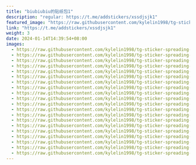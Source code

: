 ```yaml
---
title: "biubiubiu的贴纸包1"
description: "regular: https://t.me/addstickers/xssdjsjk1"
featured_image: "https://raw.githubusercontent.com/kylelin1998/tg-sticker-spreading-worldwide-images/main/img/360090d9-d117-4d99-bb7d-c6313c1866cf.jpg"
link: "https://t.me/addstickers/xssdjsjk1"
weight: 3
date: 2024-01-14T14:39:54+08:00
images:
  - https://raw.githubusercontent.com/kylelin1998/tg-sticker-spreading-worldwide-images/main/img/360090d9-d117-4d99-bb7d-c6313c1866cf.jpg
  - https://raw.githubusercontent.com/kylelin1998/tg-sticker-spreading-worldwide-images/main/img/3998f75b-64bf-4e88-ac78-6d01ebd16458.jpg
  - https://raw.githubusercontent.com/kylelin1998/tg-sticker-spreading-worldwide-images/main/img/3c79bf90-84dd-437a-933b-07505bef9a7f.jpg
  - https://raw.githubusercontent.com/kylelin1998/tg-sticker-spreading-worldwide-images/main/img/e2cd45ed-5048-47a8-a341-55e0768f2260.jpg
  - https://raw.githubusercontent.com/kylelin1998/tg-sticker-spreading-worldwide-images/main/img/c2019944-b876-4a9b-a8ca-1ac400136d76.jpg
  - https://raw.githubusercontent.com/kylelin1998/tg-sticker-spreading-worldwide-images/main/img/a1e8b13a-bc87-47c5-b3ba-e55ac4f1d930.jpg
  - https://raw.githubusercontent.com/kylelin1998/tg-sticker-spreading-worldwide-images/main/img/3e435e53-e619-4e1e-9de6-3ad5be544f3c.jpg
  - https://raw.githubusercontent.com/kylelin1998/tg-sticker-spreading-worldwide-images/main/img/c1ca1d78-d4a2-4358-af32-b8a093921317.jpg
  - https://raw.githubusercontent.com/kylelin1998/tg-sticker-spreading-worldwide-images/main/img/85912efd-2023-4be5-86ec-996b9d1c4374.jpg
  - https://raw.githubusercontent.com/kylelin1998/tg-sticker-spreading-worldwide-images/main/img/0e4044cb-a920-424e-8159-476de5520596.jpg
  - https://raw.githubusercontent.com/kylelin1998/tg-sticker-spreading-worldwide-images/main/img/62d4bbe3-f13d-4ef8-9568-4221163f3937.jpg
  - https://raw.githubusercontent.com/kylelin1998/tg-sticker-spreading-worldwide-images/main/img/1fb24ab0-bda8-4275-a9d1-eefc146503e2.jpg
  - https://raw.githubusercontent.com/kylelin1998/tg-sticker-spreading-worldwide-images/main/img/e9303cc5-a5cb-460e-b987-f80810d8eb5f.jpg
  - https://raw.githubusercontent.com/kylelin1998/tg-sticker-spreading-worldwide-images/main/img/1573f5cc-7fcd-4c21-9274-697f52662b3b.jpg
  - https://raw.githubusercontent.com/kylelin1998/tg-sticker-spreading-worldwide-images/main/img/429e501c-f84c-4b1f-b5d4-8dda7d9f9ada.jpg
  - https://raw.githubusercontent.com/kylelin1998/tg-sticker-spreading-worldwide-images/main/img/cdb1aadb-1cd8-4abc-bbd2-0dcd2dc69673.jpg
  - https://raw.githubusercontent.com/kylelin1998/tg-sticker-spreading-worldwide-images/main/img/a67055d9-7862-4c32-9425-dd7bb229e244.jpg
  - https://raw.githubusercontent.com/kylelin1998/tg-sticker-spreading-worldwide-images/main/img/59305cc7-3c43-492a-97ea-5c02b9d25dbf.jpg
  - https://raw.githubusercontent.com/kylelin1998/tg-sticker-spreading-worldwide-images/main/img/cd9428c5-6cb0-4069-8180-88029dcd3ce4.jpg
  - https://raw.githubusercontent.com/kylelin1998/tg-sticker-spreading-worldwide-images/main/img/dfc6d303-a49d-4ff6-9ebe-f818725c3be5.jpg
---
```

